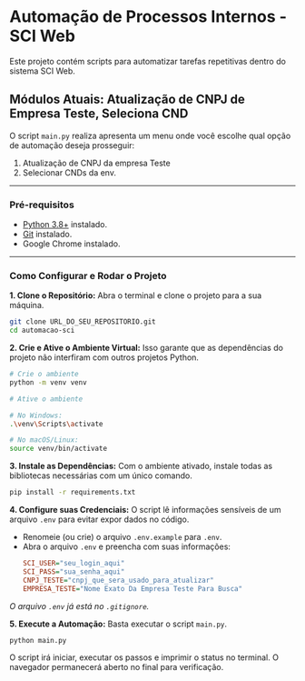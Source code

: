 # Automação de Processos Internos - SCI Web

Este projeto contém scripts para automatizar tarefas repetitivas dentro do sistema SCI Web.

## Módulos Atuais: Atualização de CNPJ de Empresa Teste, Seleciona CND

O script `main.py` realiza apresenta um menu onde você escolhe qual opção de automação deseja prosseguir:

1. Atualização de CNPJ da empresa Teste
2. Selecionar CNDs da env.

---

### Pré-requisitos

-   [Python 3.8+](https://www.python.org/downloads/) instalado.
-   [Git](https://git-scm.com/downloads/) instalado.
-   Google Chrome instalado.

---

### Como Configurar e Rodar o Projeto

**1. Clone o Repositório:**
Abra o terminal e clone o projeto para a sua máquina.
```bash
git clone URL_DO_SEU_REPOSITORIO.git
cd automacao-sci
```

**2. Crie e Ative o Ambiente Virtual:**
Isso garante que as dependências do projeto não interfiram com outros projetos Python.
```bash
# Crie o ambiente
python -m venv venv

# Ative o ambiente

# No Windows:
.\venv\Scripts\activate

# No macOS/Linux:
source venv/bin/activate
```

**3. Instale as Dependências:**
Com o ambiente ativado, instale todas as bibliotecas necessárias com um único comando.
```bash
pip install -r requirements.txt
```

**4. Configure suas Credenciais:**
O script lê informações sensíveis de um arquivo `.env` para evitar expor dados no código.
-   Renomeie (ou crie) o arquivo `.env.example` para `.env`.
-   Abra o arquivo `.env` e preencha com suas informações:
    ```ini
    SCI_USER="seu_login_aqui"
    SCI_PASS="sua_senha_aqui"
    CNPJ_TESTE="cnpj_que_sera_usado_para_atualizar"
    EMPRESA_TESTE="Nome Exato Da Empresa Teste Para Busca"
    ```
*O arquivo `.env` já está no `.gitignore`.*

**5. Execute a Automação:**
Basta executar o script `main.py`.
```bash
python main.py
```

O script irá iniciar, executar os passos e imprimir o status no terminal. O navegador permanecerá aberto no final para verificação.
